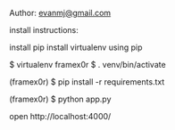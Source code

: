 Author:  evanmj@gmail.com


install instructions:

install pip
install virtualenv using pip

$ virtualenv framex0r
$ . venv/bin/activate

(framex0r) $ pip install -r requirements.txt

(framex0r) $ python app.py

open http://localhost:4000/
